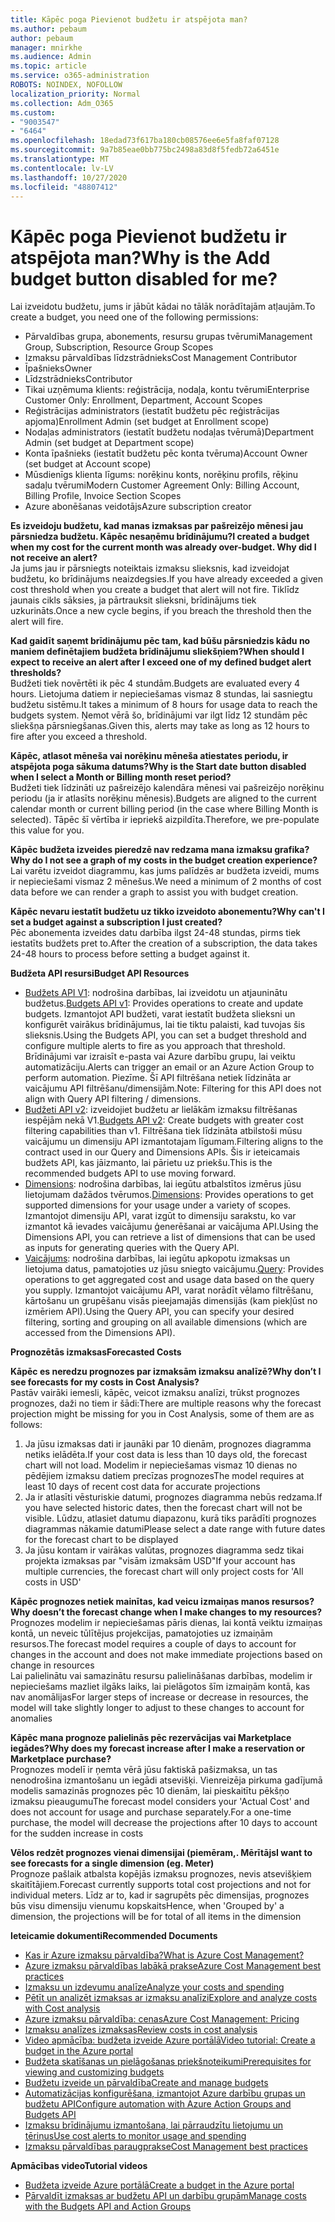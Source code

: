 ```yaml
---
title: Kāpēc poga Pievienot budžetu ir atspējota man?
ms.author: pebaum
author: pebaum
manager: mnirkhe
ms.audience: Admin
ms.topic: article
ms.service: o365-administration
ROBOTS: NOINDEX, NOFOLLOW
localization_priority: Normal
ms.collection: Adm_O365
ms.custom:
- "9003547"
- "6464"
ms.openlocfilehash: 18edad73f617ba180cb08576ee6e5fa8faf07128
ms.sourcegitcommit: 9a7b85eae0bb775bc2498a83d8f5fedb72a6451e
ms.translationtype: MT
ms.contentlocale: lv-LV
ms.lasthandoff: 10/27/2020
ms.locfileid: "48807412"
---
```

# <a name="why-is-the-add-budget-button-disabled-for-me"></a><span data-ttu-id="d880a-102">Kāpēc poga Pievienot budžetu ir atspējota man?</span><span class="sxs-lookup"><span data-stu-id="d880a-102">Why is the Add budget button disabled for me?</span></span>

<span data-ttu-id="d880a-103">Lai izveidotu budžetu, jums ir jābūt kādai no tālāk norādītajām atļaujām.</span><span class="sxs-lookup"><span data-stu-id="d880a-103">To create a budget, you need one of the following permissions:</span></span>

- <span data-ttu-id="d880a-104">Pārvaldības grupa, abonements, resursu grupas tvērumi</span><span class="sxs-lookup"><span data-stu-id="d880a-104">Management Group, Subscription, Resource Group Scopes</span></span>
- <span data-ttu-id="d880a-105">Izmaksu pārvaldības līdzstrādnieks</span><span class="sxs-lookup"><span data-stu-id="d880a-105">Cost Management Contributor</span></span>
- <span data-ttu-id="d880a-106">Īpašnieks</span><span class="sxs-lookup"><span data-stu-id="d880a-106">Owner</span></span>
- <span data-ttu-id="d880a-107">Līdzstrādnieks</span><span class="sxs-lookup"><span data-stu-id="d880a-107">Contributor</span></span>
- <span data-ttu-id="d880a-108">Tikai uzņēmuma klients: reģistrācija, nodaļa, kontu tvērumi</span><span class="sxs-lookup"><span data-stu-id="d880a-108">Enterprise Customer Only: Enrollment, Department, Account Scopes</span></span>
- <span data-ttu-id="d880a-109">Reģistrācijas administrators (iestatīt budžetu pēc reģistrācijas apjoma)</span><span class="sxs-lookup"><span data-stu-id="d880a-109">Enrollment Admin (set budget at Enrollment scope)</span></span>
- <span data-ttu-id="d880a-110">Nodaļas administrators (iestatīt budžetu nodaļas tvērumā)</span><span class="sxs-lookup"><span data-stu-id="d880a-110">Department Admin (set budget at Department scope)</span></span>
- <span data-ttu-id="d880a-111">Konta īpašnieks (iestatīt budžetu pēc konta tvēruma)</span><span class="sxs-lookup"><span data-stu-id="d880a-111">Account Owner (set budget at Account scope)</span></span>
- <span data-ttu-id="d880a-112">Mūsdienīgs klienta līgums: norēķinu konts, norēķinu profils, rēķinu sadaļu tvērumi</span><span class="sxs-lookup"><span data-stu-id="d880a-112">Modern Customer Agreement Only: Billing Account, Billing Profile, Invoice Section Scopes</span></span>
- <span data-ttu-id="d880a-113">Azure abonēšanas veidotājs</span><span class="sxs-lookup"><span data-stu-id="d880a-113">Azure subscription creator</span></span>

<span data-ttu-id="d880a-114">**Es izveidoju budžetu, kad manas izmaksas par pašreizējo mēnesi jau pārsniedza budžetu. Kāpēc nesaņēmu brīdinājumu?**</span><span class="sxs-lookup"><span data-stu-id="d880a-114">**I created a budget when my cost for the current month was already over-budget. Why did I not receive an alert?**</span></span>  
<span data-ttu-id="d880a-115">Ja jums jau ir pārsniegts noteiktais izmaksu slieksnis, kad izveidojat budžetu, ko brīdinājums neaizdegsies.</span><span class="sxs-lookup"><span data-stu-id="d880a-115">If you have already exceeded a given cost threshold when you create a budget that alert will not fire.</span></span> <span data-ttu-id="d880a-116">Tiklīdz jaunais cikls sāksies, ja pārtrauksit slieksni, brīdinājums tiek uzkurināts.</span><span class="sxs-lookup"><span data-stu-id="d880a-116">Once a new cycle begins, if you breach the threshold then the alert will fire.</span></span>

<span data-ttu-id="d880a-117">**Kad gaidīt saņemt brīdinājumu pēc tam, kad būšu pārsniedzis kādu no maniem definētajiem budžeta brīdinājumu sliekšņiem?**</span><span class="sxs-lookup"><span data-stu-id="d880a-117">**When should I expect to receive an alert after I exceed one of my defined budget alert thresholds?**</span></span>  
<span data-ttu-id="d880a-118">Budžeti tiek novērtēti ik pēc 4 stundām.</span><span class="sxs-lookup"><span data-stu-id="d880a-118">Budgets are evaluated every 4 hours.</span></span> <span data-ttu-id="d880a-119">Lietojuma datiem ir nepieciešamas vismaz 8 stundas, lai sasniegtu budžetu sistēmu.</span><span class="sxs-lookup"><span data-stu-id="d880a-119">It takes a minimum of 8 hours for usage data to reach the budgets system.</span></span> <span data-ttu-id="d880a-120">Ņemot vērā šo, brīdinājumi var ilgt līdz 12 stundām pēc sliekšņa pārsniegšanas.</span><span class="sxs-lookup"><span data-stu-id="d880a-120">Given this, alerts may take as long as 12 hours to fire after you exceed a threshold.</span></span>

<span data-ttu-id="d880a-121">**Kāpēc, atlasot mēneša vai norēķinu mēneša atiestates periodu, ir atspējota poga sākuma datums?**</span><span class="sxs-lookup"><span data-stu-id="d880a-121">**Why is the Start date button disabled when I select a Month or Billing month reset period?**</span></span>  
<span data-ttu-id="d880a-122">Budžeti tiek līdzināti uz pašreizējo kalendāra mēnesi vai pašreizējo norēķinu periodu (ja ir atlasīts norēķinu mēnesis).</span><span class="sxs-lookup"><span data-stu-id="d880a-122">Budgets are aligned to the current calendar month or current billing period (in the case where Billing Month is selected).</span></span> <span data-ttu-id="d880a-123">Tāpēc šī vērtība ir iepriekš aizpildīta.</span><span class="sxs-lookup"><span data-stu-id="d880a-123">Therefore, we pre-populate this value for you.</span></span>

<span data-ttu-id="d880a-124">**Kāpēc budžeta izveides pieredzē nav redzama mana izmaksu grafika?**</span><span class="sxs-lookup"><span data-stu-id="d880a-124">**Why do I not see a graph of my costs in the budget creation experience?**</span></span>  
<span data-ttu-id="d880a-125">Lai varētu izveidot diagrammu, kas jums palīdzēs ar budžeta izveidi, mums ir nepieciešami vismaz 2 mēnešus.</span><span class="sxs-lookup"><span data-stu-id="d880a-125">We need a minimum of 2 months of cost data before we can render a graph to assist you with budget creation.</span></span>

<span data-ttu-id="d880a-126">**Kāpēc nevaru iestatīt budžetu uz tikko izveidoto abonementu?**</span><span class="sxs-lookup"><span data-stu-id="d880a-126">**Why can't I set a budget against a subscription I just created?**</span></span>  
<span data-ttu-id="d880a-127">Pēc abonementa izveides datu darbība ilgst 24-48 stundas, pirms tiek iestatīts budžets pret to.</span><span class="sxs-lookup"><span data-stu-id="d880a-127">After the creation of a subscription, the data takes 24-48 hours to process before setting a budget against it.</span></span>

<span data-ttu-id="d880a-128">**Budžeta API resursi**</span><span class="sxs-lookup"><span data-stu-id="d880a-128">**Budget API Resources**</span></span>

- <span data-ttu-id="d880a-129">[Budžets API V1](https://docs.microsoft.com/rest/api/consumption/budgets?WT.mc_id=Portal-Microsoft_Azure_Support): nodrošina darbības, lai izveidotu un atjauninātu budžetus.</span><span class="sxs-lookup"><span data-stu-id="d880a-129">[Budgets API v1](https://docs.microsoft.com/rest/api/consumption/budgets?WT.mc_id=Portal-Microsoft_Azure_Support): Provides operations to create and update budgets.</span></span> <span data-ttu-id="d880a-130">Izmantojot API budžeti, varat iestatīt budžeta slieksni un konfigurēt vairākus brīdinājumus, lai tie tiktu palaisti, kad tuvojas šis slieksnis.</span><span class="sxs-lookup"><span data-stu-id="d880a-130">Using the Budgets API, you can set a budget threshold and configure multiple alerts to fire as you approach that threshold.</span></span> <span data-ttu-id="d880a-131">Brīdinājumi var izraisīt e-pasta vai Azure darbību grupu, lai veiktu automatizāciju.</span><span class="sxs-lookup"><span data-stu-id="d880a-131">Alerts can trigger an email or an Azure Action Group to perform automation.</span></span> <span data-ttu-id="d880a-132">Piezīme. Šī API filtrēšana netiek līdzināta ar vaicājumu API filtrēšanu/dimensijām.</span><span class="sxs-lookup"><span data-stu-id="d880a-132">Note: Filtering for this API does not align with Query API filtering / dimensions.</span></span>
- <span data-ttu-id="d880a-133">[Budžeti API v2](https://github.com/Azure/azure-rest-api-specs/blob/master/specification/cost-management/resource-manager/Microsoft.CostManagement/preview/2019-04-01-preview/examples/CreateOrUpdateBudget.json): izveidojiet budžetu ar lielākām izmaksu filtrēšanas iespējām nekā V1.</span><span class="sxs-lookup"><span data-stu-id="d880a-133">[Budgets API v2](https://github.com/Azure/azure-rest-api-specs/blob/master/specification/cost-management/resource-manager/Microsoft.CostManagement/preview/2019-04-01-preview/examples/CreateOrUpdateBudget.json): Create budgets with greater cost filtering capabilities than v1.</span></span> <span data-ttu-id="d880a-134">Filtrēšana tiek līdzināta atbilstoši mūsu vaicājumu un dimensiju API izmantotajam līgumam.</span><span class="sxs-lookup"><span data-stu-id="d880a-134">Filtering aligns to the contract used in our Query and Dimensions APIs.</span></span> <span data-ttu-id="d880a-135">Šis ir ieteicamais budžets API, kas jāizmanto, lai pārietu uz priekšu.</span><span class="sxs-lookup"><span data-stu-id="d880a-135">This is the recommended budgets API to use moving forward.</span></span>
- <span data-ttu-id="d880a-136">[Dimensions](https://docs.microsoft.com/rest/api/cost-management/dimensions?WT.mc_id=Portal-Microsoft_Azure_Support): nodrošina darbības, lai iegūtu atbalstītos izmērus jūsu lietojumam dažādos tvērumos.</span><span class="sxs-lookup"><span data-stu-id="d880a-136">[Dimensions](https://docs.microsoft.com/rest/api/cost-management/dimensions?WT.mc_id=Portal-Microsoft_Azure_Support): Provides operations to get supported dimensions for your usage under a variety of scopes.</span></span> <span data-ttu-id="d880a-137">Izmantojot dimensiju API, varat izgūt to dimensiju sarakstu, ko var izmantot kā ievades vaicājumu ģenerēšanai ar vaicājuma API.</span><span class="sxs-lookup"><span data-stu-id="d880a-137">Using the Dimensions API, you can retrieve a list of dimensions that can be used as inputs for generating queries with the Query API.</span></span>
- <span data-ttu-id="d880a-138">[Vaicājums](https://docs.microsoft.com/rest/api/cost-management/query?WT.mc_id=Portal-Microsoft_Azure_Support): nodrošina darbības, lai iegūtu apkopotu izmaksas un lietojuma datus, pamatojoties uz jūsu sniegto vaicājumu.</span><span class="sxs-lookup"><span data-stu-id="d880a-138">[Query](https://docs.microsoft.com/rest/api/cost-management/query?WT.mc_id=Portal-Microsoft_Azure_Support): Provides operations to get aggregated cost and usage data based on the query you supply.</span></span> <span data-ttu-id="d880a-139">Izmantojot vaicājumu API, varat norādīt vēlamo filtrēšanu, kārtošanu un grupēšanu visās pieejamajās dimensijās (kam piekļūst no izmēriem API).</span><span class="sxs-lookup"><span data-stu-id="d880a-139">Using the Query API, you can specify your desired filtering, sorting and grouping on all available dimensions (which are accessed from the Dimensions API).</span></span>

<span data-ttu-id="d880a-140">**Prognozētās izmaksas**</span><span class="sxs-lookup"><span data-stu-id="d880a-140">**Forecasted Costs**</span></span>

<span data-ttu-id="d880a-141">**Kāpēc es neredzu prognozes par izmaksām izmaksu analīzē?**</span><span class="sxs-lookup"><span data-stu-id="d880a-141">**Why don’t I see forecasts for my costs in Cost Analysis?**</span></span>  
<span data-ttu-id="d880a-142">Pastāv vairāki iemesli, kāpēc, veicot izmaksu analīzi, trūkst prognozes prognozes, daži no tiem ir šādi:</span><span class="sxs-lookup"><span data-stu-id="d880a-142">There are multiple reasons why the forecast projection might be missing for you in Cost Analysis, some of them are as follows:</span></span>

1. <span data-ttu-id="d880a-143">Ja jūsu izmaksas dati ir jaunāki par 10 dienām, prognozes diagramma netiks ielādēta.</span><span class="sxs-lookup"><span data-stu-id="d880a-143">If your cost data is less than 10 days old, the forecast chart will not load.</span></span> <span data-ttu-id="d880a-144">Modelim ir nepieciešamas vismaz 10 dienas no pēdējiem izmaksu datiem precīzas prognozes</span><span class="sxs-lookup"><span data-stu-id="d880a-144">The model requires at least 10 days of recent cost data for accurate projections</span></span>
2. <span data-ttu-id="d880a-145">Ja ir atlasīti vēsturiskie datumi, prognozes diagramma nebūs redzama.</span><span class="sxs-lookup"><span data-stu-id="d880a-145">If you have selected historic dates, then the forecast chart will not be visible.</span></span> <span data-ttu-id="d880a-146">Lūdzu, atlasiet datumu diapazonu, kurā tiks parādīti prognozes diagrammas nākamie datumi</span><span class="sxs-lookup"><span data-stu-id="d880a-146">Please select a date range with future dates for the forecast chart to be displayed</span></span>
3. <span data-ttu-id="d880a-147">Ja jūsu kontam ir vairākas valūtas, prognozes diagramma sedz tikai projekta izmaksas par "visām izmaksām USD"</span><span class="sxs-lookup"><span data-stu-id="d880a-147">If your account has multiple currencies, the forecast chart will only project costs for 'All costs in USD'</span></span>

<span data-ttu-id="d880a-148">**Kāpēc prognozes netiek mainītas, kad veicu izmaiņas manos resursos?**</span><span class="sxs-lookup"><span data-stu-id="d880a-148">**Why doesn’t the forecast change when I make changes to my resources?**</span></span>  
<span data-ttu-id="d880a-149">Prognozes modelim ir nepieciešamas pāris dienas, lai kontā veiktu izmaiņas kontā, un neveic tūlītējus projekcijas, pamatojoties uz izmaiņām resursos.</span><span class="sxs-lookup"><span data-stu-id="d880a-149">The forecast model requires a couple of days to account for changes in the account and does not make immediate projections based on change in resources</span></span>  
<span data-ttu-id="d880a-150">Lai palielinātu vai samazinātu resursu palielināšanas darbības, modelim ir nepieciešams mazliet ilgāks laiks, lai pielāgotos šīm izmaiņām kontā, kas nav anomālijas</span><span class="sxs-lookup"><span data-stu-id="d880a-150">For larger steps of increase or decrease in resources, the model will take slightly longer to adjust to these changes to account for anomalies</span></span>

<span data-ttu-id="d880a-151">**Kāpēc mana prognoze palielinās pēc rezervācijas vai Marketplace iegādes?**</span><span class="sxs-lookup"><span data-stu-id="d880a-151">**Why does my forecast increase after I make a reservation or Marketplace purchase?**</span></span>  
<span data-ttu-id="d880a-152">Prognozes modelī ir ņemta vērā jūsu faktiskā pašizmaksa, un tas nenodrošina izmantošanu un iegādi atsevišķi. Vienreizēja pirkuma gadījumā modelis samazinās prognozes pēc 10 dienām, lai pieskaitītu pēkšņo izmaksu pieaugumu</span><span class="sxs-lookup"><span data-stu-id="d880a-152">The forecast model considers your 'Actual Cost' and does not account for usage and purchase separately.For a one-time purchase, the model will decrease the projections after 10 days to account for the sudden increase in costs</span></span>

<span data-ttu-id="d880a-153">**Vēlos redzēt prognozes vienai dimensijai (piemēram,. Mērītājs**</span><span class="sxs-lookup"><span data-stu-id="d880a-153">**I want to see forecasts for a single dimension (eg. Meter)**</span></span>  
<span data-ttu-id="d880a-154">Prognoze pašlaik atbalsta kopējās izmaksu prognozes, nevis atsevišķiem skaitītājiem.</span><span class="sxs-lookup"><span data-stu-id="d880a-154">Forecast currently supports total cost projections and not for individual meters.</span></span> <span data-ttu-id="d880a-155">Līdz ar to, kad ir sagrupēts pēc dimensijas, prognozes būs visu dimensiju vienumu kopskaits</span><span class="sxs-lookup"><span data-stu-id="d880a-155">Hence, when 'Grouped by' a dimension, the projections will be for total of all items in the dimension</span></span>

<span data-ttu-id="d880a-156">**Ieteicamie dokumenti**</span><span class="sxs-lookup"><span data-stu-id="d880a-156">**Recommended Documents**</span></span>

- [<span data-ttu-id="d880a-157">Kas ir Azure izmaksu pārvaldība?</span><span class="sxs-lookup"><span data-stu-id="d880a-157">What is Azure Cost Management?</span></span>](https://docs.microsoft.com/azure/cost-management/overview-cost-mgt?WT.mc_id=Portal-Microsoft_Azure_Support)
- [<span data-ttu-id="d880a-158">Azure izmaksu pārvaldības labākā prakse</span><span class="sxs-lookup"><span data-stu-id="d880a-158">Azure Cost Management best practices</span></span>](https://docs.microsoft.com/azure/cost-management/cost-mgt-best-practices?WT.mc_id=Portal-Microsoft_Azure_Support)
- [<span data-ttu-id="d880a-159">Izmaksu un izdevumu analīze</span><span class="sxs-lookup"><span data-stu-id="d880a-159">Analyze your costs and spending</span></span>](https://docs.microsoft.com/azure/cost-management/quick-acm-cost-analysis?WT.mc_id=Portal-Microsoft_Azure_Support)
- [<span data-ttu-id="d880a-160">Pētīt un analizēt izmaksas ar izmaksu analīzi</span><span class="sxs-lookup"><span data-stu-id="d880a-160">Explore and analyze costs with Cost analysis</span></span>](https://docs.microsoft.com/azure/cost-management/quick-acm-cost-analysis?WT.mc_id=Portal-Microsoft_Azure_Support)
- [<span data-ttu-id="d880a-161">Azure izmaksu pārvaldība: cenas</span><span class="sxs-lookup"><span data-stu-id="d880a-161">Azure Cost Management: Pricing</span></span>](https://azure.microsoft.com/services/cost-management/#pricing)
- [<span data-ttu-id="d880a-162">Izmaksu analīzes izmaksas</span><span class="sxs-lookup"><span data-stu-id="d880a-162">Review costs in cost analysis</span></span>](https://docs.microsoft.com/azure/cost-management-billing/costs/quick-acm-cost-analysis?WT.mc_id=Portal-Microsoft_Azure_Support#review-costs-in-cost-analysis)
- [<span data-ttu-id="d880a-163">Video apmācība: budžeta izveide Azure portālā</span><span class="sxs-lookup"><span data-stu-id="d880a-163">Video tutorial: Create a budget in the Azure portal</span></span>](https://www.youtube.com/watch?v=ExIVG_Gr45A&t=4s)
- [<span data-ttu-id="d880a-164">Budžeta skatīšanas un pielāgošanas priekšnoteikumi</span><span class="sxs-lookup"><span data-stu-id="d880a-164">Prerequisites for viewing and customizing budgets</span></span>](https://docs.microsoft.com/azure/cost-management-billing/costs/tutorial-acm-create-budgets?WT.mc_id=Portal-Microsoft_Azure_Support#prerequisites)
- [<span data-ttu-id="d880a-165">Budžetu izveide un pārvaldība</span><span class="sxs-lookup"><span data-stu-id="d880a-165">Create and manage budgets</span></span>](https://docs.microsoft.com/azure/cost-management-billing/costs/tutorial-acm-create-budgets?WT.mc_id=Portal-Microsoft_Azure_Support#create-a-budget-in-the-azure-portal)
- [<span data-ttu-id="d880a-166">Automatizācijas konfigurēšana, izmantojot Azure darbību grupas un budžetu API</span><span class="sxs-lookup"><span data-stu-id="d880a-166">Configure automation with Azure Action Groups and Budgets API</span></span>](https://docs.microsoft.com/azure/cost-management/tutorial-acm-create-budgets?WT.mc_id=Portal-Microsoft_Azure_Support#trigger-an-action-group)
- [<span data-ttu-id="d880a-167">Izmaksu brīdinājumu izmantošana, lai pārraudzītu lietojumu un tēriņus</span><span class="sxs-lookup"><span data-stu-id="d880a-167">Use cost alerts to monitor usage and spending</span></span>](https://docs.microsoft.com/azure/cost-management/cost-mgt-alerts-monitor-usage-spending?WT.mc_id=Portal-Microsoft_Azure_Support)
- [<span data-ttu-id="d880a-168">Izmaksu pārvaldības paraugprakse</span><span class="sxs-lookup"><span data-stu-id="d880a-168">Cost Management best practices</span></span>](https://docs.microsoft.com/azure/cost-management/cost-mgt-best-practices?WT.mc_id=Portal-Microsoft_Azure_Support)  

<span data-ttu-id="d880a-169">**Apmācības video**</span><span class="sxs-lookup"><span data-stu-id="d880a-169">**Tutorial videos**</span></span>

- [<span data-ttu-id="d880a-170">Budžeta izveide Azure portālā</span><span class="sxs-lookup"><span data-stu-id="d880a-170">Create a budget in the Azure portal</span></span>](https://go.microsoft.com/fwlink/?linkid=2146761)
- [<span data-ttu-id="d880a-171">Pārvaldīt izmaksas ar budžetu API un darbību grupām</span><span class="sxs-lookup"><span data-stu-id="d880a-171">Manage costs with the Budgets API and Action Groups</span></span>](https://go.microsoft.com/fwlink/?linkid=2147038)